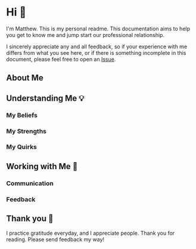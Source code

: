 # Hi :wave:

I'm Matthew.  This is my personal readme.  This documentation aims to help you get to know me and jump start our professional relationship.

I sincerely appreciate any and all feedback, so if your experience with me differs from what you see here, or if there is something incomplete in this document, please feel free to open an [Issue]().

## About Me

## Understanding Me :bulb:

### My Beliefs

### My Strengths

### My Quirks

## Working with Me :memo:

### Communication

### Feedback

## Thank you :pray:

I practice gratitude everyday, and I appreciate people.  Thank you for reading. Please send feedback my way!

